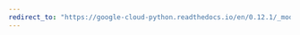 ```yaml
---
redirect_to: "https://google-cloud-python.readthedocs.io/en/0.12.1/_modules/gcloud/bigtable/client.html"
---
```

